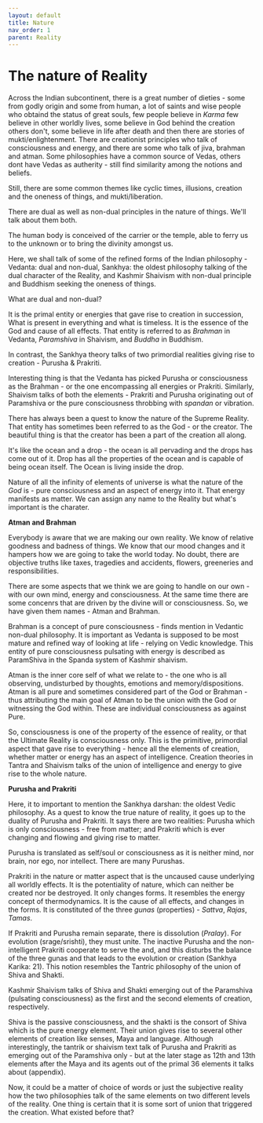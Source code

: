 ```yaml
---
layout: default
title: Nature
nav_order: 1
parent: Reality
---
```


# The nature of Reality

Across the Indian subcontinent, there is a great number of dieties - some from godly origin and some from human, a lot of saints and wise people who obtaind the status of great souls, few people believe in *Karma* few believe in other worldly lives, some believe in God behind the creation others don't, some believe in life after death and then there are stories of mukti/enlightenment. There are creationist principles who talk of consciousness and energy, and there are some who talk of jiva, brahman and atman. Some philosophies have a common source of Vedas, others dont have Vedas as autherity - still find similarity among the notions and beliefs. 

Still, there are some common themes like cyclic times, illusions, creation and the oneness of things, and mukti/liberation.

There are dual as well as non-dual principles in the nature of things. We'll talk about them both. 

The human body is conceived of the carrier or the temple, able to ferry us to the unknown or to bring the divinity amongst us.

Here, we shall talk of some of the refined forms of the Indian philosophy - Vedanta: dual and non-dual, Sankhya: the oldest philosophy talking of the dual character of the Reality, and Kashmir Shaivism with non-dual principle and Buddhism seeking the oneness of things.

What are dual and non-dual? 

It is the primal entity or energies that gave rise to creation in succession, What is present in everything and what is timeless. It is the essence of the God and cause of all effects. That entity is referred to as *Brahman* in Vedanta, *Paramshiva* in Shaivism, and *Buddha* in Buddhism.

In contrast, the Sankhya theory talks of two primordial realities giving rise to creation - Purusha & Prakriti.

Interesting thing is that the Vedanta has picked Purusha or consciousness as the Brahman - or the one encompassing all energies or Prakriti. Similarly, Shaivism talks of both the elements - Prakriti and Purusha originating out of Paramshiva or the pure consciousness throbbing with *spandan* or vibration. 

There has always been a quest to know the nature of the Supreme Reality. That entity has sometimes been referred to as the God - or the creator. The beautiful thing is that the creator has been a part of the creation all along. 

It's like the ocean and a drop - the ocean is all pervading and the drops has come out of it. Drop has all the properties of the ocean and is capable of being ocean itself. The Ocean is living inside the drop.

Nature of all the infinity of elements of universe is what the nature of the *God* is - pure consciousness and an aspect of energy into it. That energy manifests as matter. We can assign any name to the Reality but what's important is the charater.


**Atman and Brahman**

Everybody is aware that we are making our own reality. We know of relative goodness and badness of things. We know that our mood changes and it hampers how we are going to take the world today. No doubt, there are objective truths like taxes, tragedies and accidents, flowers, greeneries and responsibilities.

There are some aspects that we think we are going to handle on our own - with our own mind, energy and consciousness. At the same time there are some concenrs that are driven by the divine will or consciousness. So, we have given them names - Atman and Brahman. 

Brahman is a concept of pure consciousness - finds mention in Vedantic non-dual philosophy. It is important as Vedanta is supposed to be most mature and refined way of looking at life - relying on Vedic knowledge. This entity of pure consciousness pulsating with energy is described as ParamShiva in the Spanda system of Kashmir shaivism.

Atman is the inner core self of what we relate to - the one who is all observing, undisturbed by thoughts, emotions and memory/dispositions. Atman is all pure and sometimes considered part of the God or Brahman - thus attributing the main goal of Atman to be the union with the God or witnessing the God within. These are individual consciousness as against Pure.


So, consciousness is one of the property of the essence of reality, or that the Ultimate Reality is consciousness only. This is the primitive, primordial aspect that gave rise to everything - hence all the elements of creation, whether matter or energy has an aspect of intelligence. Creation theories in Tantra and Shaivism talks of the union of intelligence and energy to give rise to the whole nature.

**Purusha and Prakriti**

Here, it to important to mention the Sankhya darshan: the oldest Vedic philosophy. As a quest to know the true nature of reality, it goes up to the duality of Purusha and Prakriti.
It says there are two realities: Purusha which is only consciousness - free from matter; and Prakriti which is ever changing and flowing and giving rise to matter.

Purusha is translated as self/soul or consciousness as it is neither mind, nor brain, nor ego, nor intellect. There are many Purushas. 

Prakriti in the nature or matter aspect that is the uncaused cause underlying all worldly effects. It is the potentiality of nature, which can neither be created nor be destroyed. It only changes forms. It resembles the energy concept of thermodynamics. It is the cause of all effects, and changes in the forms. It is constituted of the three *gunas* (properties) - *Sattva*, *Rajas*, *Tamas*.


If Prakriti and Purusha remain separate, there is dissolution (*Pralay*). For evolution (srage/srishti), they must unite. The inactive Purusha and the non-intelligent Prakriti cooperate to serve the and, and this disturbs the balance of the three gunas and that leads to the evolution or creation (Sankhya Karika: 21). This notion resembles the Tantric philosophy of the union of Shiva and Shakti.

Kashmir Shaivism talks of Shiva and Shakti emerging out of the Paramshiva (pulsating consciousness) as the first and the second elements of creation, respectively.

Shiva is the passive consciousness, and the shakti is the consort of Shiva which is the pure energy element. Their union gives rise to several other elements of creation like senses, Maya and language. Although interestingly, the tantrik or shaivism text talk of Purusha and Prakriti as emerging out of the Paramshiva only - but at the later stage as 12th and 13th elements after the Maya and its agents out of the primal 36 elements it talks about (appendix).

Now, it could be a matter of choice of words or just the subjective reality how the two philosophies talk of the same elements on two different levels of the reality. One thing is certain that it is some sort of union that triggered the creation. What existed before that?